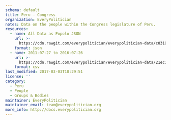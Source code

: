 ```yaml
---
schema: default
title: Peru — Congress
organization: EveryPolitician
notes: Data on the people within the Congress legislature of Peru.
resources:
  - name: All Data as Popolo JSON
    url: >-
      https://cdn.rawgit.com/everypolitician/everypolitician-data/c031973978fa298e35f2145c0167041e28f41093/data/Peru/Congreso/ep-popolo-v1.0.json
    format: json
  - name: 2011-07-27 to 2016-07-26
    url: >-
      https://cdn.rawgit.com/everypolitician/everypolitician-data/21ec194b50bfdde3128a288176b64d087f38962d/data/Peru/Congreso/term-2011.csv
    format: csv
last_modified: 2017-03-03T10:29:51
license: ''
category:
  - Peru
  - People
  - Groups & Bodies
maintainer: EveryPolitician
maintainer_email: team@everypolitician.org
more_info: http://docs.everypolitician.org
---
```

